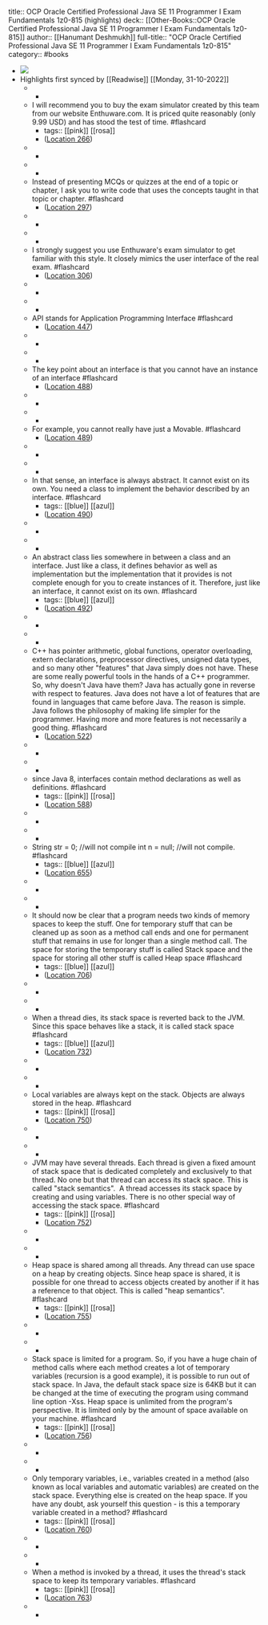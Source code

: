 title:: OCP Oracle Certified Professional Java SE 11 Programmer I Exam Fundamentals 1z0-815 (highlights)
deck:: [[Other-Books::OCP Oracle Certified Professional Java SE 11 Programmer I Exam Fundamentals 1z0-815]]
author:: [[Hanumant Deshmukh]]
full-title:: "OCP Oracle Certified Professional Java SE 11 Programmer I Exam Fundamentals 1z0-815"
category:: #books

- ![](https://images-na.ssl-images-amazon.com/images/I/51hydbMukbL._SL200_.jpg)
- Highlights first synced by [[Readwise]] [[Monday, 31-10-2022]]
	- -
	- I will recommend you to buy the exam simulator created by this team from our website Enthuware.com. It is priced quite reasonably (only 9.99 USD) and has stood the test of time. #flashcard
		- tags:: [[pink]] [[rosa]]
		- ([Location 266](https://readwise.io/to_kindle?action=open&asin=B07VWMD2LB&location=266))
	- -
	- -
	- Instead of presenting MCQs or quizzes at the end of a topic or chapter, I ask you to write code that uses the concepts taught in that topic or chapter. #flashcard
		- ([Location 297](https://readwise.io/to_kindle?action=open&asin=B07VWMD2LB&location=297))
	- -
	- -
	- I strongly suggest you use Enthuware's exam simulator to get familiar with this style. It closely mimics the user interface of the real exam. #flashcard
		- ([Location 306](https://readwise.io/to_kindle?action=open&asin=B07VWMD2LB&location=306))
	- -
	- -
	- API stands for Application Programming Interface #flashcard
		- ([Location 447](https://readwise.io/to_kindle?action=open&asin=B07VWMD2LB&location=447))
	- -
	- -
	- The key point about an interface is that you cannot have an instance of an interface #flashcard
		- ([Location 488](https://readwise.io/to_kindle?action=open&asin=B07VWMD2LB&location=488))
	- -
	- -
	- For example, you cannot really have just a Movable. #flashcard
		- ([Location 489](https://readwise.io/to_kindle?action=open&asin=B07VWMD2LB&location=489))
	- -
	- -
	- In that sense, an interface is always abstract. It cannot exist on its own. You need a class to implement the behavior described by an interface. #flashcard
		- tags:: [[blue]] [[azul]]
		- ([Location 490](https://readwise.io/to_kindle?action=open&asin=B07VWMD2LB&location=490))
	- -
	- -
	- An abstract class lies somewhere in between a class and an interface. Just like a class, it defines behavior as well as implementation but the implementation that it provides is not complete enough for you to create instances of it. Therefore, just like an interface, it cannot exist on its own. #flashcard
		- tags:: [[blue]] [[azul]]
		- ([Location 492](https://readwise.io/to_kindle?action=open&asin=B07VWMD2LB&location=492))
	- -
	- -
	- C++ has pointer arithmetic, global functions, operator overloading, extern declarations, preprocessor directives, unsigned data types, and so many other "features" that Java simply does not have. These are some really powerful tools in the hands of a C++ programmer. So, why doesn't Java have them? Java has actually gone in reverse with respect to features. Java does not have a lot of features that are found in languages that came before Java. The reason is simple. Java follows the philosophy of making life simpler for the programmer. Having more and more features is not necessarily a good thing. #flashcard
		- ([Location 522](https://readwise.io/to_kindle?action=open&asin=B07VWMD2LB&location=522))
	- -
	- -
	- since Java 8, interfaces contain method declarations as well as definitions. #flashcard
		- tags:: [[pink]] [[rosa]]
		- ([Location 588](https://readwise.io/to_kindle?action=open&asin=B07VWMD2LB&location=588))
	- -
	- -
	- String str = 0; //will not compile int n = null; //will not compile. #flashcard
		- tags:: [[blue]] [[azul]]
		- ([Location 655](https://readwise.io/to_kindle?action=open&asin=B07VWMD2LB&location=655))
	- -
	- -
	- It should now be clear that a program needs two kinds of memory spaces to keep the stuff. One for temporary stuff that can be cleaned up as soon as a method call ends and one for permanent stuff that remains in use for longer than a single method call. The space for storing the temporary stuff is called Stack space and the space for storing all other stuff is called Heap space #flashcard
		- tags:: [[blue]] [[azul]]
		- ([Location 706](https://readwise.io/to_kindle?action=open&asin=B07VWMD2LB&location=706))
	- -
	- -
	- When a thread dies, its stack space is reverted back to the JVM. Since this space behaves like a stack, it is called stack space #flashcard
		- tags:: [[blue]] [[azul]]
		- ([Location 732](https://readwise.io/to_kindle?action=open&asin=B07VWMD2LB&location=732))
	- -
	- -
	- Local variables are always kept on the stack. Objects are always stored in the heap. #flashcard
		- tags:: [[pink]] [[rosa]]
		- ([Location 750](https://readwise.io/to_kindle?action=open&asin=B07VWMD2LB&location=750))
	- -
	- -
	- JVM may have several threads. Each thread is given a fixed amount of stack space that is dedicated completely and exclusively to that thread. No one but that thread can access its stack space. This is called "stack semantics".  A thread accesses its stack space by creating and using variables. There is no other special way of accessing the stack space. #flashcard
		- tags:: [[pink]] [[rosa]]
		- ([Location 752](https://readwise.io/to_kindle?action=open&asin=B07VWMD2LB&location=752))
	- -
	- -
	- Heap space is shared among all threads. Any thread can use space on a heap by creating objects. Since heap space is shared, it is possible for one thread to access objects created by another if it has a reference to that object. This is called "heap semantics". #flashcard
		- tags:: [[pink]] [[rosa]]
		- ([Location 755](https://readwise.io/to_kindle?action=open&asin=B07VWMD2LB&location=755))
	- -
	- -
	- Stack space is limited for a program. So, if you have a huge chain of method calls where each method creates a lot of temporary variables (recursion is a good example), it is possible to run out of stack space. In Java, the default stack space size is 64KB but it can be changed at the time of executing the program using command line option -Xss. Heap space is unlimited from the program's perspective. It is limited only by the amount of space available on your machine. #flashcard
		- tags:: [[pink]] [[rosa]]
		- ([Location 756](https://readwise.io/to_kindle?action=open&asin=B07VWMD2LB&location=756))
	- -
	- -
	- Only temporary variables, i.e., variables created in a method (also known as local variables and automatic variables) are created on the stack space. Everything else is created on the heap space. If you have any doubt, ask yourself this question - is this a temporary variable created in a method? #flashcard
		- tags:: [[pink]] [[rosa]]
		- ([Location 760](https://readwise.io/to_kindle?action=open&asin=B07VWMD2LB&location=760))
	- -
	- -
	- When a method is invoked by a thread, it uses the thread's stack space to keep its temporary variables. #flashcard
		- tags:: [[pink]] [[rosa]]
		- ([Location 763](https://readwise.io/to_kindle?action=open&asin=B07VWMD2LB&location=763))
	- -